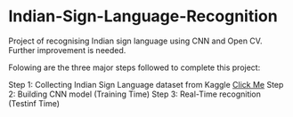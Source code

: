 # Indian-Sign-Language-Recognition
Project of recognising Indian sign language using CNN and Open CV. Further improvement is needed.

Folowing are the three major steps followed to complete this project:

Step 1: Collecting Indian Sign Language dataset from Kaggle [Click Me](https://www.kaggle.com/datasets/vaishnaviasonawane/indian-sign-language-dataset)
Step 2: Building CNN model (Training Time)
Step 3: Real-Time recognition (Testinf Time)
